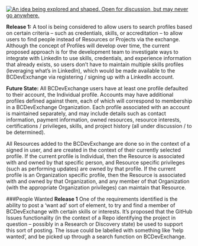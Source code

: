 <a rel="research" href="https://github.com/BCDevExchange/docs/wiki/Project-States"><img alt="An idea being explored and shaped. Open for discussion, but may never go anywhere." style="border-width:0" src="https://img.shields.io/badge/BCDevExchange-Research-red.svg" title="An idea being explored and shaped. Open for discussion, but may never go anywhere." /></a>

**Release 1:** A tool is being considered to allow users to search profiles based on certain criteria – such as credentials, skills, or accreditation – to allow users to find people instead of Resources or Projects via the exchange. Although the concept of Profiles will develop over time, the current proposed approach is for the development team to investigate ways to integrate with LinkedIn to use skills, credentials, and experience information that already exists, so users don’t have to maintain multiple skills profiles (leveraging what’s in LinkedIn), which would be made available to the BCDevExchange via registering / signing up with a LinkedIn account.  

**Future State:** All BCDevExchange users have at least one profile defaulted to their account, the Individual profile. Accounts may have additional profiles defined against them, each of which will correspond to membership in a BCDevExchange Organization. Each profile associated with an account is maintained separately, and may include details such as contact information, payment information, owned resources, resource interests, certifications / privileges, skills, and project history (all under discussion / to be determined). 
 
All Resources added to the BCDevExchange are done so in the context of a signed in user, and are created in the context of their currently selected profile. If the current profile is Individual, then the Resource is associated with and owned by that specific person, and Resource specific privileges (such as performing updates) are owned by that profile. If the current profile is an Organization specific profile, then the Resource is associated with and owned by that Organization, and any member of that Organization (with the appropriate Organization privileges) can maintain that Resource. 

###People Wanted
**Release 1** One of the requirements identified is the ability to post a ‘want ad’ sort of element, to try and find a member of BCDevExchange with certain skills or interests. It’s proposed that the GitHub Issues functionality (in the context of a Repo identifying the project in question – possibly in a Research or Discovery state) be used to support this sort of posting. The issue could be labelled with something like ‘help wanted’, and be picked up through a search function on BCDevExchange. 
